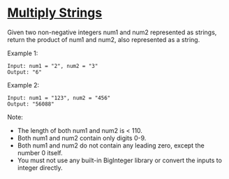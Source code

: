 [Multiply Strings](https://leetcode.com/problems/multiply-strings/)
==================
Given two non-negative integers num1 and num2 represented as strings,
return the product of num1 and num2, also represented as a string.

Example 1:
```
Input: num1 = "2", num2 = "3"
Output: "6"
```

Example 2:
```
Input: num1 = "123", num2 = "456"
Output: "56088"
```
Note:

 - The length of both num1 and num2 is < 110.
 - Both num1 and num2 contain only digits 0-9.
 - Both num1 and num2 do not contain any leading zero, except the number 0 itself.
 - You must not use any built-in BigInteger library or convert the inputs to integer directly.
